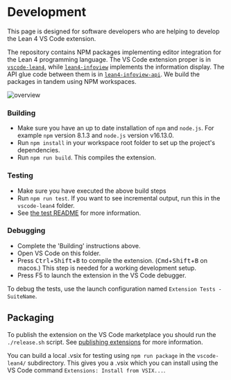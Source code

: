# Development

This page is designed for software developers who are helping to develop the Lean 4 VS Code extension.

The repository contains NPM packages implementing editor integration for the Lean 4 programming language. The VS Code
extension proper is in [`vscode-lean4`](../vscode-lean4/), while [`lean4-infoview`](../lean4-infoview/) implements the
information display. The API glue code between them is in [`lean4-infoview-api`](../lean4-infoview-api/). We build
the packages in tandem using NPM workspaces.

![overview](images/overview.png)

### Building
- Make sure you have an up to date installation of `npm` and `node.js`.  For example `npm` version 8.1.3 and `node.js` version v16.13.0.
- Run `npm install` in your workspace root folder to set up the project's dependencies.
- Run `npm run build`. This compiles the extension.

### Testing
- Make sure you have executed the above build steps
- Run `npm run test`. If you want to see incremental output, run this in the `vscode-lean4` folder.
- See [the test README](../vscode-lean4/test/README.md) for more information.

### Debugging
- Complete the 'Building' instructions above.
- Open VS Code on this folder.
- Press <kbd>Ctrl</kbd>+<kbd>Shift</kbd>+<kbd>B</kbd> to compile the extension. (<kbd>Cmd</kbd>+<kbd>Shift</kbd>+<kbd>B</kbd> on macos.) This step is needed for a working development setup.
- Press F5 to launch the extension in the VS Code debugger.

To debug the tests, use the launch configuration named `Extension Tests - SuiteName`.

## Packaging

To publish the extension on the VS Code marketplace you should run the `./release.sh` script. See [publishing extensions](https://code.visualstudio.com/api/working-with-extensions/publishing-extension) for more information.

You can build a local .vsix for testing using `npm run package` in the `vscode-lean4/` subdirectory. This gives you a .vsix which you can install using the VS Code command `Extensions: Install from VSIX...`.
